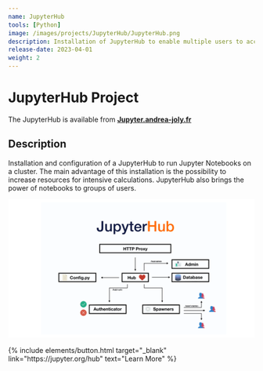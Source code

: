 ```yaml
---
name: JupyterHub
tools: [Python]
image: /images/projects/JupyterHub/JupyterHub.png
description: Installation of JupyterHub to enable multiple users to access Jupyter notebooks through a web browser
release-date: 2023-04-01
weight: 2
---
```


# JupyterHub Project

The JupyterHub is available from <a href="https://jupyter.andrea-joly.fr"> **Jupyter.andrea-joly.fr** </a>

## Description
Installation and configuration of a JupyterHub to run Jupyter Notebooks on a cluster. The main advantage of this installation is the possibility to increase resources for intensive calculations. JupyterHub also brings the power of notebooks to groups of users.

![image](/images/projects/JupyterHub/architecture.png)

<p class="text-center">
{% include elements/button.html target="_blank" link="https://jupyter.org/hub" text="Learn More" %}
</p>
